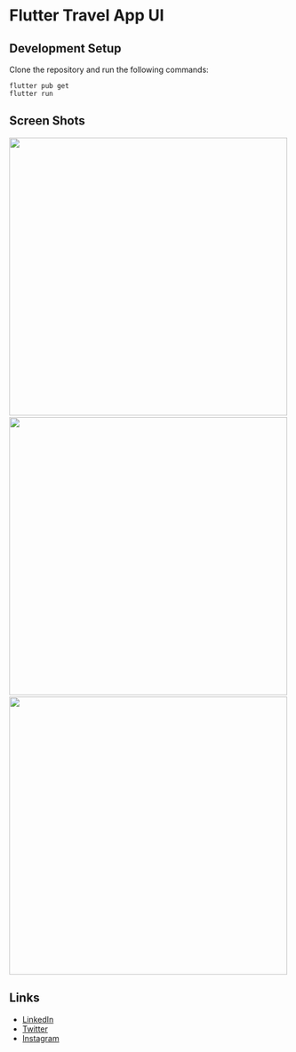# Flutter Travel App UI

## Development Setup 
Clone the repository and run the following commands:

```
flutter pub get
flutter run
```

## Screen Shots 

<img src = "https://github.com/hmoeedirfan/travel-app-UI/assets/99192107/c013fc20-e608-4389-9cfa-a774e1f7a510" height = 500>&nbsp;
<img src = "https://github.com/hmoeedirfan/travel-app-UI/assets/99192107/9264d45a-64a2-4a89-a1ff-bcdb3e81b700" height = 500>&nbsp;
<img src = "https://github.com/hmoeedirfan/travel-app-UI/assets/99192107/d4d4324a-89b2-4e7a-a973-a5db28f76cf2" height = 500>


## Links

* [LinkedIn](https://linkedin.com/in/hmoeedirfan)
* [Twitter](https://twitter.com/hmoeedirfan)
* [Instagram](https://instagram.com/hmoeedirfan)
